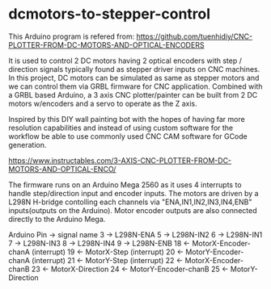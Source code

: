 # dcmotors-to-stepper-control
This Arduino program is refered from: https://github.com/tuenhidiy/CNC-PLOTTER-FROM-DC-MOTORS-AND-OPTICAL-ENCODERS

It is used to control 2 DC motors having 2 optical encoders with step / direction signals typically found as stepper driver inputs on CNC machines.
In this project, DC motors can be simulated as same as stepper motors and we can control them via GRBL firmware for CNC application.
Combined with a GRBL based Arduino, a 3 axis CNC plotter/painter can be built from 2 DC motors w/encoders and a servo to operate as the Z axis.

Inspired by this DIY wall painting bot with the hopes of having far more resolution capabilities and instead of using custom software for the workflow
be able to use commonly used CNC CAM software for GCode generation. 

https://www.instructables.com/3-AXIS-CNC-PLOTTER-FROM-DC-MOTORS-AND-OPTICAL-ENCO/

The firmware runs on an Arduino Mega 2560 as it uses 4 interrupts to handle step/direction input and encoder inputs.
The motors are driven by a L298N H-bridge contolling each channels via "ENA,IN1,IN2,IN3,IN4,ENB" inputs(outputs on the Arduino).
Motor encoder outputs are also connected directly to the Arduino Mega.

Arduino Pin	->	signal name
3		->	L298N-ENA
5		->	L298N-IN2
6		->	L298N-IN1
7		->	L298N-IN3
8		->	L298N-IN4
9		->	L298N-ENB
18		<-	MotorX-Encoder-chanA	(interrupt)
19		<-	MotorX-Step		(interrupt)
20		<-	MotorY-Encoder-chanA	(interrupt)
21		<-	MotorY-Step		(interrupt)
22		<-	MotorX-Encoder-chanB
23		<-	MotorX-Direction
24		<-	MotorY-Encoder-chanB
25		<-	MotorY-Direction


		
